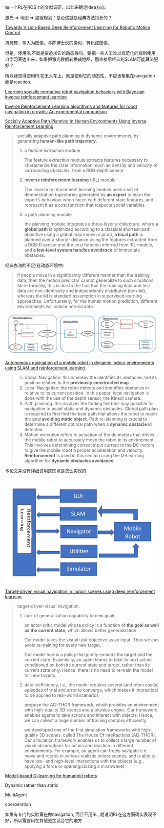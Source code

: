 做一个RL在ROS上的文献调研，以此来确定idea方向。







激光 => 地图 => 路径规划：是否这就是经典方法擅长的？



[Towards Vision-Based Deep Reinforcement Learning for Robotic Motion Control](<https://arxiv.org/pdf/1511.03791.pdf>)

机械臂，输入为图像。与陈博士说的类似，转化成图像。

但是，使用RL不就是要追求它的动态性吗，要把一些人工难以规范化的规则使用自学习表达出来，如果把激光数据转换成地图，那直接用经典的SLAM可能算法更好？

所以我觉得使用RL在无人车上，就是使用它的动态性，不应该聚集在navigation而是reaction.





[Learning socially normative robot navigation behaviors with Bayesian inverse reinforcement learning](<https://ieeexplore.ieee.org/abstract/document/7487452>)



[Inverse Reinforcement Learning algorithms and features for robot navigation in crowds: An experimental comparison](<https://ieeexplore.ieee.org/abstract/document/6942731>)



[Socially Adaptive Path Planning in Human Environments Using Inverse Reinforcement Learning](<https://link.springer.com/article/10.1007/s12369-015-0310-2>)

> socially adaptive path planning in dynamic environments, by generating **human-like path trajectory**.
>
> 1. a feature extraction module
>
>    The feature extraction module extracts features necessary to characterize the state information, such as density and velocity of surrounding obstacles, from a RGB-depth sensor
>
> 2. **inverse reinforcement learning** (IRL) module
>
>    The inverse reinforcement learning module uses a set of demonstration trajectories generated by **an expert** to learn the expert’s behaviour when faced with different state features, and represent it as a cost function that respects social variables.
>
> 3. a path planning module
>
>    the planning module integrates a three-layer architecture, where **a global path** is optimized according to a classical shortest-path objective using a global map known a priori, **a local path** is planned over a shorter distance using the features extracted from a RGB-D sensor and the cost function inferred from IRL module, and **a low-level system handles avoidance** of immediate obstacles.

经典办法的不足(在动态环境中)

> if people move in a significantly different manner than the training data, then the motion predictor cannot generalize to such situations. More formally, this is due to the fact that the training data and test data are non-identically and independently distributed (non-iid), whereas the iid is standard assumption in supervised learning approaches. Unfortunately, for the human motion prediction, different environments will induce non-iid data

![1555158319208](Literature_Review.assets/1555158319208.png)



[Autonomous navigation of a mobile robot in dynamic indoor environments using SLAM and reinforcement learning](<https://iopscience.iop.org/article/10.1088/1757-899X/402/1/012022/meta>)

> 1. Global Navigation: this whereby the identifies its obstacles and its position relative to the **previously constructed map**. 
> 2. Local Navigation: the robot detects and identifies obstacles in relative to its current position. In this paper, local navigation is done with the use of the depth sensor, the Kinect camera. 
> 3. Path planning: this involves the finding the best way possible for navigation to avoid static and dynamic obstacles. Global path plan is required to first find the best path that allows the robot to reach the goal **avoiding static object.** Path re-planning is crucial to determine a different optimal path when a **dynamic obstacle** id detected. 
> 4. Motion execution refers to actuation of the dc motors that drives the mobile robot to accurately move the robot in its environment. This involves determining correct input current to the DC motors to give the mobile robot a proper acceleration and velocity. **Reinforcement** is used in this section using the Q-Learning algorithm for **dynamic obstacles avoidance**. 

本论文并没有详细说明这四点是怎么实现的

![1555156693444](Literature_Review.assets/1555156693444.png)

[Target-driven visual navigation in indoor scenes using deep reinforcement learning](<https://ieeexplore.ieee.org/abstract/document/7989381>)

> target-driven visual navigation.
>
> 1. lack of generalization capability to new goals
>
>    an actor-critic model whose policy is a function of **the goal as well as the current state**, which allows better generalization
>
>    Our model takes the visual task objective as an input. Thus we can avoid re-training for every new target. 
>
>    Our model learns a policy that jointly embeds the target and the current state. Essentially, an agent learns to take its next action conditioned on both its current state and target, rather than its current state only. Hence, there is no need to re-train the model for new targets. 
>
> 2. data inefficiency, i.e., the model requires several (and often costly) episodes of trial and error to converge, which makes it impractical to be applied to real-world scenarios
>
>    propose the AI2-THOR framework, which provides an environment with high-quality 3D scenes and a physics engine. Our framework enables agents to take actions and interact with objects. Hence, we can collect a huge number of training samples efficiently.
>
>    we developed one of the first simulation frameworks with high-quality 3D scenes, called The House Of inteRactions (AI2-THOR). Our simulation framework enables us to collect a large number of visual observations for action and reaction in different environments. For example, an agent can freely navigate (i.e. move and rotate) in various realistic indoor scenes, and is able to have low- and high-level interactions with the objects (e.g., applying a force or opening/closing a microwave)



[Model-based Q-learning for humanoid robots](<https://ieeexplore.ieee.org/abstract/document/8023674>)





Dynamic rather than static

MultiAgent

coorperation 



如果有专门的实验室在做navigation, 而且不用RL, 就说明RL在这方面确实表现不好，所以需要用在其他更加适合它的地方

